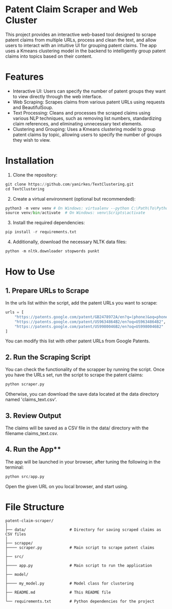 # Patent Claim Scraper and Web Cluster
This project provides an interactive web-based tool designed to scrape patent
claims from multiple URLs, process and clean the text, and allow users
to interact with an intuitive UI for grouping patent claims. The app uses a
Kmeans clustering model in the backend to intelligently group patent 
claims into topics based on their content.

# Features 
* Interactive UI: Users can specify the number of patent groups they want to view directly through the web interface.
* Web Scraping: Scrapes claims from various patent URLs using requests and BeautifulSoup.
* Text Processing: Cleans and processes the scraped claims using various NLP techniques, such as removing list numbers, standardizing claim references, and eliminating unnecessary text elements.
* Clustering and Grouping: Uses a Kmeans clustering model to group patent claims by topic, allowing users to specify the number of groups they wish to view.


# Installation
1. Clone the repository:
```python
git clone https://github.com/yanirkes/TextClustering.git
cd TextClustering

```

2. Create a virtual environment (optional but recommended):
```python
python3 -m venv venv # On Windows: virtualenv --python C:\Path\To\Python\python.exe venv
source venv/bin/activate  # On Windows: venv\Scripts\activate
```
3. Install the required dependencies:
```python
pip install -r requirements.txt
```

4. Additionally, download the necessary NLTK data files:

```python
python -m nltk.downloader stopwords punkt
```

# How to Use
## 1.  **Prepare URLs to Scrape**
In the urls list within the script, add the patent URLs you want to scrape:

```python
urls = [
    "https://patents.google.com/patent/GB2478972A/en?q=(phone)&oq=phone",
    "https://patents.google.com/patent/US9634864B2/en?oq=US9634864B2",
    "https://patents.google.com/patent/US9980046B2/en?oq=US9980046B2"
]
```
You can modify this list with other patent URLs from Google Patents.

## 2. **Run the Scraping Script**
You can check the functionality of the scrapper by running the script. Once you have
the URLs set, run the script to scrape the patent claims:

```python
python scraper.py
```
Otherwise, you can download the save data located at the data directory named 'claims_text.csv'.

## 3. **Review Output**
The claims will be saved as a CSV file in the data/ directory with the filename claims_text.csv.

## 4. **Run the App****

The app will be launched in your browser, after tuning the following in the terminal:

```python
python src/app.py
```

Open the given URL on you local browser, and start using.

# File Structure

```bazaar
patent-claim-scraper/
│
├── data/                   # Directory for saving scraped claims as CSV files
│
├── scrappe/          
├──── scraper.py            # Main script to scrape patent claims
│
├── src/     
│        
├──── app.py                # Main script to run the application
│
├── model/   
│          
├──── my_model.py           # Model class for clustering
│
├── README.md               # This README file
│
└── requirements.txt        # Python dependencies for the project

```

